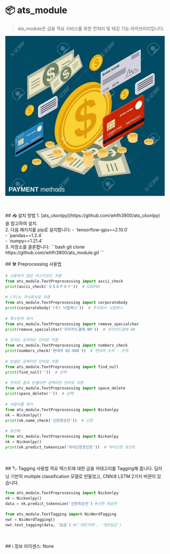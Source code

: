 # 📦 ats_module
> ats_module은 금융 적요 서비스를 위한 전처리 및 태깅 기능 라이브러리입니다.
<p align="center">
  <img src="./png/image.png" width="600">
</p>
<br>
<br>
## 📥 설치 방법
1. [ats_ckonlpy](https://github.com/whfh3900/ats_ckonlpy) 을 참고하여 설치.<br>
2. 다음 패키지를 pip로 설치합니다:
   - `tensorflow-gpu==2.10.0`<br>
   - `pandas==1.2.4`<br>
   - `numpy==1.21.4`<br>
3. 저장소를 클론합니다:
   ```bash
   git clone https://github.com/whfh3900/ats_module.git
   ```
<br>
<br>
## 🛠️ Preprocessing 사용법

``` python
# 사용하지 않은 아스키코드 치환
from ats_module.TextPreprocessing import ascii_check
print(ascii_check('ＳＳＧＰＡＹ'))  # SSGPAY

# (주)는 주식회사로 치환
from ats_module.TextPreprocessing import corporatebody
print(corporatebody('(주) 닉컴퍼니'))  # 주식회사 닉컴퍼니

# 특수문자 제거
from ats_module.TextPreprocessing import remove_specialchar
print(remove_specialchar('우리카드결제-00'))  # 우리카드결제 00

# 숫자는 숫자라는 단어로 치환
from ats_module.TextPreprocessing import numbers_check
print(numbers_check('현대라 02-048'))  # 현대라 숫자 - 숫자

# 빈셀은 공백이란 단어로 치환
from ats_module.TextPreprocessing import find_null
print(find_null(''))  # 공백

# 전처리 결과 빈셀이면 공백이란 단어로 치환
from ats_module.TextPreprocessing import space_delete
print(space_delete(''))  # 공백

# 사람이름 제거
from ats_module.TextPreprocessing import Nickonlpy
nk = Nickonlpy()
print(nk.name_check('신한최승언'))  # 신한

# 토큰화
from ats_module.TextPreprocessing import Nickonlpy
nk = Nickonlpy()
print(nk.predict_tokennize('마이신한포인트'))  # 마이신한 포인트
```
<br>
<br>
## 🏷️ Tagging 사용법
적요 텍스트에 대한 금융 카테고리를 Tagging해 줍니다.
딥러닝 기반의 multiple classification 모델로 만들었고, CNN과 LSTM 2가지 버젼이 있습니다.

``` python
from ats_module.TextPreprocessing import Nickonlpy
nk = Nickonlpy()
data = nk.predict_tokennize('신한최승언') #신한 최승언

from ats_module.TextTagging import NicWordTagging
nwt = NicWordTagging()
nwt.text_tagging(data, '입금') #('대인거래', '개인입금')
```
<br>
<br>
## ℹ️ 정보
라이센스: None
